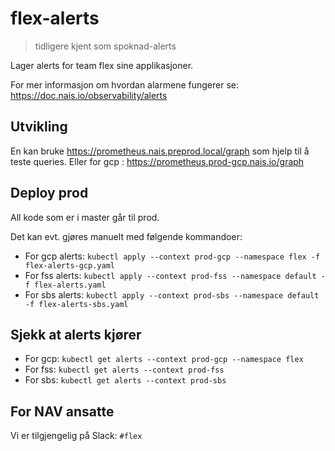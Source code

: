# flex-alerts

> tidligere kjent som spoknad-alerts

Lager alerts for team flex sine applikasjoner.

For mer informasjon om hvordan alarmene fungerer se: https://doc.nais.io/observability/alerts

## Utvikling

En kan bruke https://prometheus.nais.preprod.local/graph som hjelp til å teste queries.
Eller for gcp : https://prometheus.prod-gcp.nais.io/graph

## Deploy prod

All kode som er i master går til prod.

Det kan evt. gjøres manuelt med følgende kommandoer:
* For gcp alerts: `kubectl apply --context prod-gcp --namespace flex -f flex-alerts-gcp.yaml`
* For fss alerts: `kubectl apply --context prod-fss --namespace default -f flex-alerts.yaml`
* For sbs alerts: `kubectl apply --context prod-sbs --namespace default -f flex-alerts-sbs.yaml`

## Sjekk at alerts kjører
* For gcp: `kubectl get alerts --context prod-gcp --namespace flex`
* For fss: `kubectl get alerts --context prod-fss`
* For sbs: `kubectl get alerts --context prod-sbs`

## For NAV ansatte

Vi er tilgjengelig på Slack: `#flex`
